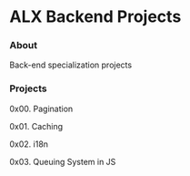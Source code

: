 # ALX Backend Projects

### About
 Back-end specialization projects

### Projects

0x00. Pagination

0x01. Caching

0x02. i18n

0x03. Queuing System in JS
